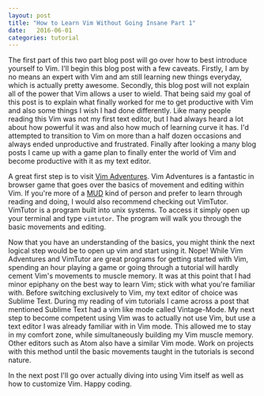```yaml
---
layout: post
title: "How to Learn Vim Without Going Insane Part 1"
date:   2016-06-01
categories: tutorial
---
```


The first part of this two part blog post will go over how to best introduce yourself to Vim. I'll begin this blog post with a few caveats. Firstly, I am by no means an expert with Vim and am still learning new things everyday, which is actually pretty awesome. Secondly, this blog post will not explain all of the power that Vim allows a user to wield. That being said my goal of this post is to explain what finally worked for me to get productive with Vim and also some things I wish I had done differently. Like many people reading this Vim was not my first text editor, but I had always heard a lot about how powerful it was and also how much of learning curve it has. I'd attempted to transition to Vim on more than a half dozen occasions and always ended unproductive and frustrated. Finally after looking a many blog posts I came up with a game plan to finally enter the world of Vim and become productive with it as my text editor.

A great first step is to visit [Vim Adventures](http://vim-adventures.com/). Vim Adventures is a fantastic in browser game that goes over the basics of movement and editing within Vim. If you're more of a [MUD](http://www.mudconnect.com/) kind of person and prefer to learn through reading and doing, I would also recommend checking out VimTutor. VimTutor is a program built into unix systems. To access it simply open up your terminal and type `vimtutor`. The program will walk you through the basic movements and editing.

Now that you have an understanding of the basics, you might think the next logical step would be to open up vim and start using it. Nope! While Vim Adventures and VimTutor are great programs for getting started with Vim, spending an hour playing a game or going through a tutorial will hardly cement Vim's movements to muscle memory. It was at this point that I had minor epiphany on the best way to learn Vim; stick with what you're familiar with. Before switching exclusively to Vim, my text editor of choice was Sublime Text. During my reading of vim tutorials I came across a post that mentioned Sublime Text had a vim like mode called Vintage-Mode. My next step to become competent using Vim was to actually not use Vim, but use a text editor I was already familiar with in Vim mode. This allowed me to stay in my comfort zone, while simultaneously building my Vim muscle memory. Other editors such as Atom also have a similar Vim mode. Work on projects with this method until the basic movements taught in the tutorials is second nature.

In the next post I'll go over actually diving into using Vim itself as well as how to customize Vim. Happy coding.
